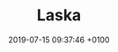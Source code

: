 ---
title: Laska
description: A visual editor to create user interfaces for React Native.
link: http://www.laska.io
category:
- Design-to-code
image: "/assets/images/laska.svg"
date: 2019-07-15 09:37:46 +0100
---